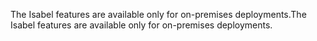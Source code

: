 <span data-ttu-id="96c42-101">The Isabel features are available only for on-premises deployments.</span><span class="sxs-lookup"><span data-stu-id="96c42-101">The Isabel features are available only for on-premises deployments.</span></span>